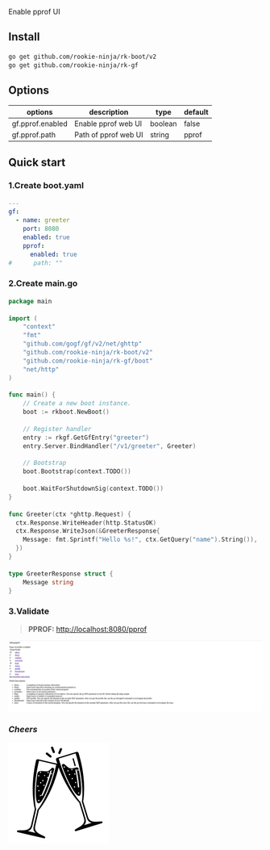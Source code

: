Enable pprof UI

## Install
```bash
go get github.com/rookie-ninja/rk-boot/v2
go get github.com/rookie-ninja/rk-gf
```

## Options
| options          | description          | type    | default |
|------------------|----------------------|---------|---------|
| gf.pprof.enabled | Enable pprof web UI  | boolean | false   |
| gf.pprof.path  | Path of pprof web UI | string  | pprof   |

## Quick start
### 1.Create boot.yaml

```yaml
---
gf:
  - name: greeter
    port: 8080
    enabled: true
    pprof:
      enabled: true
#      path: ""
```

### 2.Create main.go
```go
package main

import (
	"context"
	"fmt"
    "github.com/gogf/gf/v2/net/ghttp"
    "github.com/rookie-ninja/rk-boot/v2"
    "github.com/rookie-ninja/rk-gf/boot"
    "net/http"
)

func main() {
	// Create a new boot instance.
	boot := rkboot.NewBoot()

	// Register handler
    entry := rkgf.GetGfEntry("greeter")
    entry.Server.BindHandler("/v1/greeter", Greeter)

	// Bootstrap
	boot.Bootstrap(context.TODO())

	boot.WaitForShutdownSig(context.TODO())
}

func Greeter(ctx *ghttp.Request) {
  ctx.Response.WriteHeader(http.StatusOK)
  ctx.Response.WriteJson(&GreeterResponse{
    Message: fmt.Sprintf("Hello %s!", ctx.GetQuery("name").String()),
  })
}

type GreeterResponse struct {
	Message string
}
```

### 3.Validate
> **PPROF:** [http://localhost:8080/pprof](http://localhost:8080/pprof)

![](../../img/user-guide/gin/basic/gin-pprof.png)

### _**Cheers**_
![](../../img/user-guide/cheers.png)
